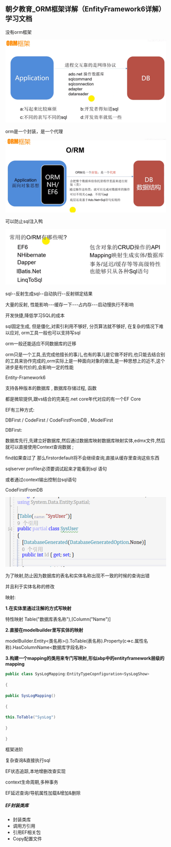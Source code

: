 ## 朝夕教育_ORM框架详解（EnfityFramework6详解）学习文档

没有orm框架

![image-20210114100604770](朝夕教育_ORM框架详解（EnfityFramework6详解）.assets/image-20210114100604770.png)

orm是一个封装，是一个代理

![image-20210114100834446](朝夕教育_ORM框架详解（EnfityFramework6详解）.assets/image-20210114100834446.png)

可以防止sql注入鸭

![image-20210114101135712](朝夕教育_ORM框架详解（EnfityFramework6详解）.assets/image-20210114101135712.png)

sql--反射生成sql--自动执行--反射绑定结果

大量的反射, 性能影响---缓存一下---占内存---启动慢执行不影响

开发快捷,降低学习SQL的成本

sql固定生成, 但是僵化,对索引利用不够好, 分页算法就不够好, 在复杂的情况下难以应对, orm工具一般也可以支持写sql

orm一般还能适应不同数据库的迁移

orm只是一个工具,去完成他擅长的事儿,也有的事儿是它做不好的,也只能去结合别的工具来协作完成的,orm实际上是一种面向对象的做法,是一种思想上的近不,这个进步是有代价的,会影响一定的性能



Entity-Framework6 

支持各种版本的数据库 , 数据库存储过程, 函数

都是微软提供,跟vs结合的完美在.net core年代对应的有一个EF Core



EF有三种方式:

DBFirst / CodeFirst / CodeFirstFromDB , ModelFirst

DBFirst:

数据库先行,先建立好数据库,然后通过数据库映射数据库映射实体,edmx文件,然后就可以直接使用Context查询数据 ;

find如果查过了 那么firstordefault将不会继续查询,直接从缓存里查询这些东西

sqlserver profiler必须要调试起来才能看到sql 语句

或者通过context输出控制台sql语句

CodeFirstFromDB

![image-20210117193000850](朝夕教育_ORM框架详解（EnfityFramework6详解）.assets/image-20210117193000850.png)

为了映射,防止因为数据库的表名和实体名称出现不一致的时候的查询出错

并且利于实体名称的修改

映射:

**1.在实体里通过注解的方式写映射**

特性映射 Table("数据库表名称"),[Column("Name")]

**2.直接在modelbuilder里写实体的映射**

modelBuilder.Entity<类名称>().ToTable(表名称).Property(c=>c.属性名称).HasColumnName<数据库字段名称>

**3.构建一个mapping的类用来专门写映射,形似abp中的entityframework层级的mapping**

```c#
public class SysLogMapping:EntityTypeCopnfiguration<SysLogShow>

{

public SysLogMapping()

{

this.ToTable("SysLog")

}

}
```

框架进阶

复杂查询&直接执行sql

EF状态追踪,本地增删改查实现

context生命周期,多种事务

EF延迟查询/导航属性加载&增加&删除

##### EF封装类库

- 封装类库
- 调用方引用
- 引用EF相关包
- Copy配置文件



